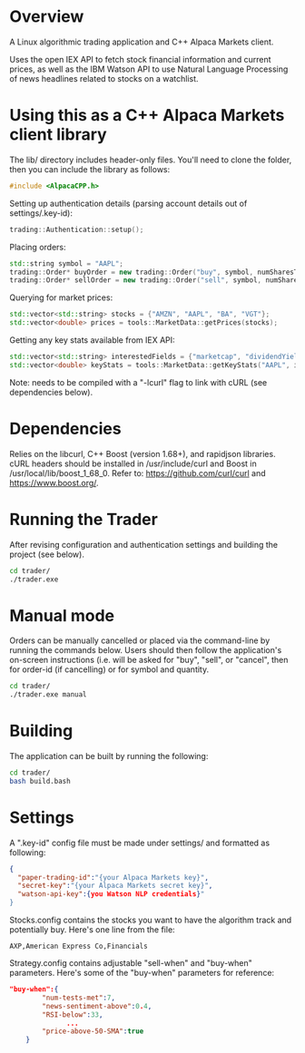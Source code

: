 # Overview
A Linux algorithmic trading application and C++ Alpaca Markets client.

Uses the open IEX API to fetch stock financial information and current prices, as well as the IBM Watson API to use Natural Language Processing of news headlines related to stocks on a watchlist.

# Using this as a C++ Alpaca Markets client library
The lib/ directory includes header-only files. You'll need to clone the folder, then you can include the library as follows:
```C++
#include <AlpacaCPP.h>
```

Setting up authentication details (parsing account details out of settings/.key-id):
```C++
trading::Authentication::setup();
```
Placing orders:
```C++
std::string symbol = "AAPL";
trading::Order* buyOrder = new trading::Order("buy", symbol, numSharesToBuy);
trading::Order* sellOrder = new trading::Order("sell", symbol, numSharesToSell);
```
Querying for market prices:
```C++
std::vector<std::string> stocks = {"AMZN", "AAPL", "BA", "VGT"};
std::vector<double> prices = tools::MarketData::getPrices(stocks);
```
Getting any key stats available from IEX API:
```C++
std::vector<std::string> interestedFields = {"marketcap", "dividendYield", "peRatioHigh"};
std::vector<double> keyStats = tools::MarketData::getKeyStats("AAPL", interestedFields);
```
Note: needs to be compiled with a "-lcurl" flag to link with cURL (see dependencies below).

# Dependencies
Relies on the libcurl, C++ Boost (version 1.68+), and rapidjson libraries.
cURL headers should be installed in /usr/include/curl and Boost in /usr/local/lib/boost_1_68_0.
Refer to: https://github.com/curl/curl and https://www.boost.org/.

# Running the Trader
After revising configuration and authentication settings and building the project (see below).
```bash
cd trader/
./trader.exe
```

# Manual mode
Orders can be manually cancelled or placed via the command-line by running the commands below. Users should then follow the application's on-screen instructions (i.e. will be asked for "buy", "sell", or "cancel", then for order-id (if cancelling) or for symbol and quantity.
```bash
cd trader/
./trader.exe manual
```

# Building
The application can be built by running the following:
```bash
cd trader/
bash build.bash
```

# Settings
A ".key-id" config file must be made under settings/ and formatted as following:
```json
{
  "paper-trading-id":"{your Alpaca Markets key}",
  "secret-key":"{your Alpaca Markets secret key}",
  "watson-api-key":{you Watson NLP credentials}"
}
```
Stocks.config contains the stocks you want to have the algorithm track and potentially buy. 
Here's one line from the file:
```
AXP,American Express Co,Financials
```

Strategy.config contains adjustable "sell-when" and "buy-when" parameters.
Here's some of the "buy-when" parameters for reference:
```json
"buy-when":{
		"num-tests-met":7,
		"news-sentiment-above":0.4,
		"RSI-below":33,
		      ...
		"price-above-50-SMA":true
	}
```
